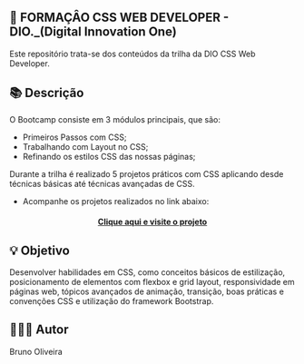## 📝 FORMAÇÂO CSS WEB DEVELOPER - DIO._(Digital Innovation One)
Este repositório trata-se dos conteúdos da trilha da DIO  CSS Web Developer.

## 📚 Descrição
O Bootcamp consiste em 3 módulos principais, que são:
- Primeiros Passos com CSS;
- Trabalhando com Layout no CSS;
- Refinando os estilos CSS das nossas páginas;

Durante a trilha é realizado 5 projetos práticos com CSS aplicando desde técnicas básicas até técnicas avançadas de CSS.
- Acompanhe os projetos realizados no link abaixo:

<h4 align="center"><a href="https://brunooliveira16.github.io/bootcamp-css-web-developer-dio/" target="_blank">Clique aqui e visite o projeto</a></h4>

## 💡 Objetivo
Desenvolver habilidades em CSS, como conceitos básicos de estilização, posicionamento de elementos com flexbox e grid layout, responsividade em páginas web, tópicos avançados de animação, transição, boas práticas e convenções CSS e utilização do framework Bootstrap.

## 🙋🏻‍♂️ Autor
Bruno Oliveira
